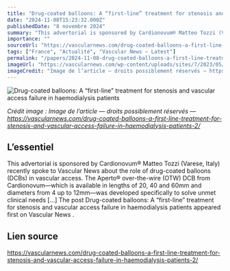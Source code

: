 ```yaml
---
title: "Drug-coated balloons: A “first-line” treatment for stenosis and vascular access failure in haemodialysis patients"
date: "2024-11-08T15:23:32.000Z"
publishedDate: "8 novembre 2024"
summary: "This advertorial is sponsored by Cardionovum® Matteo Tozzi (Varese, Italy) recently spoke to Vascular News about the role of drug-coated balloons (DCBs) in vascular access. The Aperto® over-the-wire (OTW) DCB from Cardionovum—which is available in lengths of 20, 40 and 60mm and diameters from 4 up to 12mm—was developed specifically to solve unmet clinical needs [&#8230;] The post Drug-coated balloons: A “first-line” treatment for stenosis and vascular access failure in haemodialysis patients appeared first on Vascular News ."
importance: ""
sourceUrl: "https://vascularnews.com/drug-coated-balloons-a-first-line-treatment-for-stenosis-and-vascular-access-failure-in-haemodialysis-patients-2/"
tags: ["France", "Actualité", "Vascular News — Latest"]
permalink: "/papers/2024-11-08-drug-coated-balloons-a-first-line-treatment-for-stenosis-and-vascular-access-failure-in-haemodialysis-patients"
imageUrl: "https://vascularnews.com/wp-content/uploads/sites/7/2023/05/Matteo-Tozzi-2.jpeg"
imageCredit: "Image de l’article — droits possiblement réservés — https://vascularnews.com/drug-coated-balloons-a-first-line-treatment-for-stenosis-and-vascular-access-failure-in-haemodialysis-patients-2/"
---
```


![Drug-coated balloons: A “first-line” treatment for stenosis and vascular access failure in haemodialysis patients](https://vascularnews.com/wp-content/uploads/sites/7/2023/05/Matteo-Tozzi-2.jpeg)

*Crédit image : Image de l’article — droits possiblement réservés — https://vascularnews.com/drug-coated-balloons-a-first-line-treatment-for-stenosis-and-vascular-access-failure-in-haemodialysis-patients-2/*

## L’essentiel

This advertorial is sponsored by Cardionovum® Matteo Tozzi (Varese, Italy) recently spoke to Vascular News about the role of drug-coated balloons (DCBs) in vascular access. The Aperto® over-the-wire (OTW) DCB from Cardionovum—which is available in lengths of 20, 40 and 60mm and diameters from 4 up to 12mm—was developed specifically to solve unmet clinical needs [&#8230;] The post Drug-coated balloons: A “first-line” treatment for stenosis and vascular access failure in haemodialysis patients appeared first on Vascular News .

## Lien source

https://vascularnews.com/drug-coated-balloons-a-first-line-treatment-for-stenosis-and-vascular-access-failure-in-haemodialysis-patients-2/
